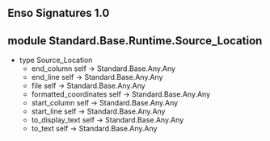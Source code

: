 ## Enso Signatures 1.0
## module Standard.Base.Runtime.Source_Location
- type Source_Location
    - end_column self -> Standard.Base.Any.Any
    - end_line self -> Standard.Base.Any.Any
    - file self -> Standard.Base.Any.Any
    - formatted_coordinates self -> Standard.Base.Any.Any
    - start_column self -> Standard.Base.Any.Any
    - start_line self -> Standard.Base.Any.Any
    - to_display_text self -> Standard.Base.Any.Any
    - to_text self -> Standard.Base.Any.Any
